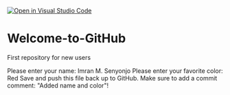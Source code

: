 [![Open in Visual Studio Code](https://classroom.github.com/assets/open-in-vscode-f059dc9a6f8d3a56e377f745f24479a46679e63a5d9fe6f495e02850cd0d8118.svg)](https://classroom.github.com/online_ide?assignment_repo_id=6787082&assignment_repo_type=AssignmentRepo)
# Welcome-to-GitHub
First repository for new users

Please enter your name:
Imran M. Senyonjo
Please enter your favorite color:
Red
Save and push this file back up to GitHub. 
Make sure to add a commit comment: "Added name and color"!
